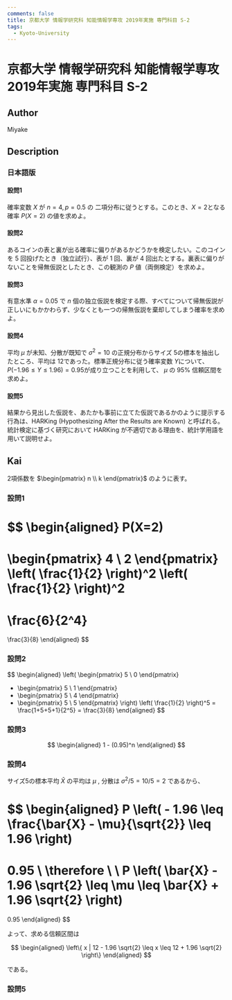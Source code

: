 ```yaml
---
comments: false
title: 京都大学 情報学研究科 知能情報学専攻 2019年実施 専門科目 S-2
tags:
  - Kyoto-University
---
```

# 京都大学 情報学研究科 知能情報学専攻 2019年実施 専門科目 S-2

## **Author**
Miyake

## **Description**
### 日本語版
#### 設問1
確率変数 $X$ が $n=4, p=0.5$ の 二項分布に従うとする。このとき、$X=2$となる確率 $P(X=2)$ の値を求めよ。

#### 設問2
あるコインの表と裏が出る確率に偏りがあるかどうかを検定したい。このコインを $5$ 回投げたとき（独立試行）、表が $1$ 回、裏が $4$ 回出たとする。裏表に偏りがないことを帰無仮説としたとき、この観測の $P$ 値（両側検定）を求めよ。

#### 設問3
有意水準 $\alpha=0.05$ で $n$ 個の独立仮説を検定する際、すべてについて帰無仮説が正しいにもかかわらず、少なくとも一つの帰無仮説を棄却してしまう確率を求めよ。

#### 設問4
平均 $\mu$ が未知、分散が既知で $\sigma^2=10$ の正規分布からサイズ $5$の標本を抽出したところ、平均は $12$であった。標準正規分布に従う確率変数 $Y$について、 $P(-1.96 \le Y \le 1.96)=0.95$が成り立つことを利用して、 $\mu$ の $95\%$ 信頼区間を求めよ。

#### 設問5
結果から見出した仮説を、あたかも事前に立てた仮説であるかのように提示する行為は、HARKing (Hypothesizing After the Results are Known) と呼ばれる。統計検定に基づく研究において HARKing が不適切である理由を、統計学用語を用いて説明せよ。


## **Kai**
2項係数を
$\begin{pmatrix} n \\ k \end{pmatrix}$
のように表す。

### 設問1

$$
\begin{aligned}
P(X=2)
=
\begin{pmatrix} 4 \\ 2 \end{pmatrix}
\left( \frac{1}{2} \right)^2
\left( \frac{1}{2} \right)^2
=
\frac{6}{2^4}
=
\frac{3}{8}
\end{aligned}
$$

### 設問2

$$
\begin{aligned}
\left(
\begin{pmatrix} 5 \\ 0 \end{pmatrix}
+ \begin{pmatrix} 5 \\ 1 \end{pmatrix}
+ \begin{pmatrix} 5 \\ 4 \end{pmatrix}
+ \begin{pmatrix} 5 \\ 5 \end{pmatrix}
\right)
\left( \frac{1}{2} \right)^5
=
\frac{1+5+5+1}{2^5}
=
\frac{3}{8}
\end{aligned}
$$

### 設問3

$$
\begin{aligned}
1 - (0.95)^n
\end{aligned}
$$

### 設問4
サイズ5の標本平均 $\bar{X}$ の平均は $\mu$ ,
分散は $\sigma^2/5 = 10/5 = 2$ であるから、

$$
\begin{aligned}
P
\left( - 1.96 \leq \frac{\bar{X} - \mu}{\sqrt{2}} \leq 1.96 \right)
=
0.95
\\
\therefore \ \ 
P
\left( \bar{X} - 1.96 \sqrt{2} \leq \mu
\leq \bar{X} + 1.96 \sqrt{2} \right)
=
0.95
\end{aligned}
$$

よって、求める信頼区間は

$$
\begin{aligned}
\left\{ x | 12 - 1.96 \sqrt{2} \leq x
\leq 12 + 1.96 \sqrt{2} \right\}
\end{aligned}
$$

である。

### 設問5